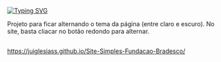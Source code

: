 <a href="https://git.io/typing-svg"><img src="https://readme-typing-svg.demolab.com?font=Fira+Code&pause=1000&color=F74700&width=435&lines=Visualize+o+projeto+no+link+abaixo!" alt="Typing SVG" /></a>


Projeto para ficar alternando o tema da página (entre claro e escuro). No site, basta cliacar no botão redondo para alternar.
 ##
 https://juiglesiass.github.io/Site-Simples-Fundacao-Bradesco/
